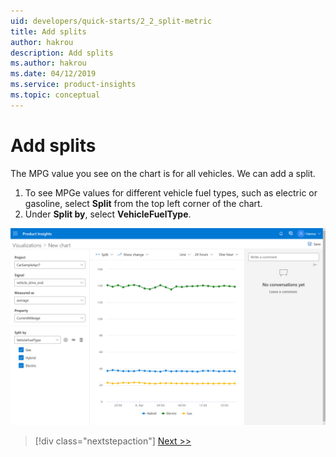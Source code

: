```yaml
---
uid: developers/quick-starts/2_2_split-metric
title: Add splits
author: hakrou
description: Add splits
ms.author: hakrou
ms.date: 04/12/2019
ms.service: product-insights
ms.topic: conceptual
---
```

# Add splits

The MPG value you see on the chart is for all vehicles. We can add a split. 

1. To see MPGe values for different vehicle fuel types, such as electric or gasoline, select **Split** from the top left corner of the chart. 
2. Under **Split by**, select **VehicleFuelType**. 

![Select split](/images/quick-starts/2_VehicleFuelType.png)


> [!div class="nextstepaction"]
> [Next >>](2_3_publish.md)
